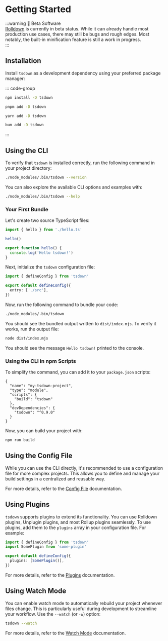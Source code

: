 # Getting Started

:::warning 🚧 Beta Software  
[Rolldown](https://rolldown.rs) is currently in beta status. While it can already handle most production use cases, there may still be bugs and rough edges. Most notably, the built-in minification feature is still a work in progress.  
:::

## Installation

Install `tsdown` as a development dependency using your preferred package manager:

::: code-group

```sh [npm]
npm install -D tsdown
```

```sh [pnpm]
pnpm add -D tsdown
```

```sh [yarn]
yarn add -D tsdown
```

```sh [bun]
bun add -D tsdown
```

:::

## Using the CLI

To verify that `tsdown` is installed correctly, run the following command in your project directory:

```sh
./node_modules/.bin/tsdown --version
```

You can also explore the available CLI options and examples with:

```sh
./node_modules/.bin/tsdown --help
```

### Your First Bundle

Let's create two source TypeScript files:

```ts [src/index.ts]
import { hello } from './hello.ts'

hello()
```

```ts [src/hello.ts]
export function hello() {
  console.log('Hello tsdown!')
}
```

Next, initialize the `tsdown` configuration file:

```ts [tsdown.config.ts]
import { defineConfig } from 'tsdown'

export default defineConfig({
  entry: ['./src'],
})
```

Now, run the following command to bundle your code:

```sh
./node_modules/.bin/tsdown
```

You should see the bundled output written to `dist/index.mjs`. To verify it works, run the output file:

```sh
node dist/index.mjs
```

You should see the message `Hello tsdown!` printed to the console.

### Using the CLI in npm Scripts

To simplify the command, you can add it to your `package.json` scripts:

```json{5} [package.json]
{
  "name": "my-tsdown-project",
  "type": "module",
  "scripts": {
    "build": "tsdown"
  },
  "devDependencies": {
    "tsdown": "^0.9.0"
  }
}
```

Now, you can build your project with:

```sh
npm run build
```

## Using the Config File

While you can use the CLI directly, it's recommended to use a configuration file for more complex projects. This allows you to define and manage your build settings in a centralized and reusable way.

For more details, refer to the [Config File](./config-file.md) documentation.

## Using Plugins

`tsdown` supports plugins to extend its functionality. You can use Rolldown plugins, Unplugin plugins, and most Rollup plugins seamlessly. To use plugins, add them to the `plugins` array in your configuration file. For example:

```ts [tsdown.config.ts]
import { defineConfig } from 'tsdown'
import SomePlugin from 'some-plugin'

export default defineConfig({
  plugins: [SomePlugin()],
})
```

For more details, refer to the [Plugins](./plugins.md) documentation.

## Using Watch Mode

You can enable watch mode to automatically rebuild your project whenever files change. This is particularly useful during development to streamline your workflow. Use the `--watch` (or `-w`) option:

```bash
tsdown --watch
```

For more details, refer to the [Watch Mode](./watch-mode.md) documentation.
